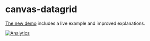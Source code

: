 # canvas-datagrid

[The new demo](https://docs.sheetjs.com/docs/getting-started/demos/grid#canvas-datagrid)
includes a live example and improved explanations.


[![Analytics](https://ga-beacon.appspot.com/UA-36810333-1/SheetJS/js-xlsx?pixel)](https://github.com/SheetJS/js-xlsx)

